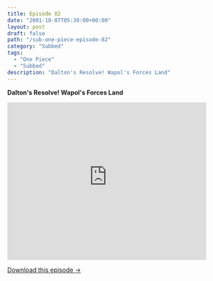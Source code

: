 ```yaml
---
title: Episode 82
date: "2001-10-07T05:30:00+00:00"
layout: post
draft: false
path: "/sub-one-piece-episode-82"
category: "Subbed"
tags:
  - "One Piece"
  - "Subbed"
description: "Dalton's Resolve! Wapol's Forces Land"
---
```


**Dalton's Resolve! Wapol's Forces Land**

<iframe width="640" height="360" src="https://www.rapidvideo.com/e/FX3C7V4BJQ" frameborder="0" marginwidth=0 marginheight=0 scrolling=no allowfullscreen style="max-width:90%;"></iframe>

<a href="http://ouo.io/qs/eCodkFEQ?s=https://www.rapidvideo.com/d/FX3C7V4BJQ" class="styled_a">Download this episode →</a>


